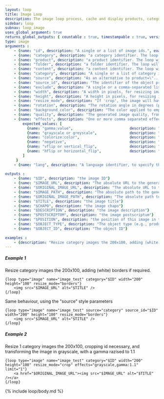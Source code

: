 ```yaml
---
layout: loop
title: Image Loop
description: The image loop process, cache and display products, categories, contents and folders images.
sidebar: loop
subnav: loop_image
uses_global_argument: true
returns_global_outputs: { countable : true, timestampable : true, versionable : false }
type: image
arguments :
    - {name: "id", description: "A single or a list of image ids.", example: "id=\"2\", id=\"1,4,7\""}
    - {name: "category", description: "a category identifier. The loop will return this category's images", example: "category=\"2\""}
    - {name: "product", description: "a product identifier. The loop will return this product's images", example: "product=\"2\""}
    - {name: "folder", description: "a folder identifier. The loop will return this folder's images", example: "folder=\"2\""}
    - {name: "content", description: "a content identifier. The loop will return this content's images", example: "content=\"2\""}
    - {name: "category", description: "A single or a list of category ids.", example: "id=\"2\", id=\"1,4,7\""}
    - {name: "source", description: "As an alternative to product=\"...\" style one's can specify the object using the source parameter, along with the source_id parameter, which becomes mandatory. Valid values are product, category, folder or content.", example: "source=\"product\" source_id=\"12\" will return images from the product with ID 12."}
    - {name: "source_id", description: "The identifier of the object provided in the \"source\" parameter. Only considered if the \"source\" argument is present", example: "source_id=\"2\""}
    - {name: "exclude", description: "A single or a comma-separated list of image IDs to exclude from the list.", example: "exclude=\"456,123\""}
    - {name: "width", description: "A width in pixels, for resizing image. If only the width is provided, the image ratio is preserved.", example: "width=\"200\""}
    - {name: "height", description: "A height in pixels, for resizing image. If only the height is provided, the image ratio is preserved.", example: "height=\"200\""}
    - {name: "resize_mode", description: "If 'crop', the image will have the exact specified width and height, and will be cropped if required. If 'borders', the image will have the exact specified width and height, and some borders may be added. The border color is the one specified by 'background_color'. If 'none' or missing, the image ratio is preserved, and depending od this ratio, may not have the exact width and height required.", example: "resize_mode=\"crop\""}
    - {name: "rotation", description: "The rotation angle in degrees (positive or negative) applied to the image. The background color of the empty areas is the one specified by 'background_color'", example: "rotation=\"90\""}
    - {name: "background_color", description: "The color applied to empty image parts during processing. Use $rgb or $rrggbb color format", example: "background_color=\"$cc8000\""}
    - {name: "quality", description: "The generated image quality, from 0(!) to 100%. The default value is 75% (you can hange this in the Administration panel)", example: "quality=\"70\""}
    - {name: "effects", description: "One or more comma separated effects definitions, that will be applied to the image in the specified order. Please see below a detailed description of available effects", example: "effects=\"greyscale,gamma:0.7,vflip\"",
        expected_values: [
          {name: "gamma:value",                          description: "change the image Gamma to the specified value. Example: gamma:0.7."},
          {name: "grayscale or greyscale",               description: "switch image to grayscale."},
          {name: "colorize:color",                       description: "apply a color mask to the image. The color format is $rgb or $rrggbb. Exemple: colorize:$ff2244."},
          {name: "negative",                             description: "transform the image in its negative equivalent."},
          {name: "vflip or vertical_flip",               description: "flip the image vertically."},
          {name: "hflip or horizontal_flip",             description: "flip the image horizontally."}
        ]
     }
    - {name: "lang", description: "A language identifier, to specify the language in which the image information will be returned"}
 
outputs :
    - {name: "$ID", description: "the image ID"}
    - {name: "$IMAGE_URL", description: "The absolute URL to the generated image"}
    - {name: "$ORIGINAL_IMAGE_URL", description: "The absolute URL to the original image"}
    - {name: "$IMAGE_PATH", description: "The absolute path to the generated image file"}
    - {name: "$ORIGINAL_IMAGE_PATH", description: "The absolute path to the original image file"}
    - {name: "$TITLE", description: "the image title"}
    - {name: "$CHAPO", description: "the image chapo"}
    - {name: "$DESCRIPTION", description: "the image description"}
    - {name: "$POSTSCRIPTUM", description: "the image postscriptum"}
    - {name: "$POSITION", description: "the position of this image in the object's image list"}
    - {name: "$OBJECT_TYPE", description: "The object type (e.g., produc, category, etc. see 'source' parameter for possible values)"}
    - {name: "$OBJECT_ID", description: "The object ID"}
 
examples :
    - {description: "Resize category images the 200x100, adding (white) borders if required.", code: ""}
---
```


##### Example 1

Resize category images the 200x100, adding (white) borders if required.

```smarty
{loop type="image" name="image_test" category="$ID" width="200" height="100" resize_mode="borders"}
    <img src="$IMAGE_URL" alt="$TITLE" />
{/loop}
```

Same behaviour, using the "source" style parameters

```smarty
{loop type="image" name="image_test" source="category" source_id="$ID" width="200" height="100" resize_mode="borders"}
    <img src="$IMAGE_URL" alt="$TITLE" />
{/loop}
```

##### Example 2

Resize 1 category images the 200x100, cropping id necessary, and transforming the image in grayscale, with a gamma razised to 1.1

```smarty
{loop type="image" name="image_test" category="$ID" width="200" height="100" resize_mode="crop" effects="grayscale,gamma:1.1" limit="1"}
    <a href="$ORIGINAL_IMAGE_URL"><img src="$IMAGE_URL" alt="$TITLE" /></a>
{/loop}
```

{% include loop/body.md %}